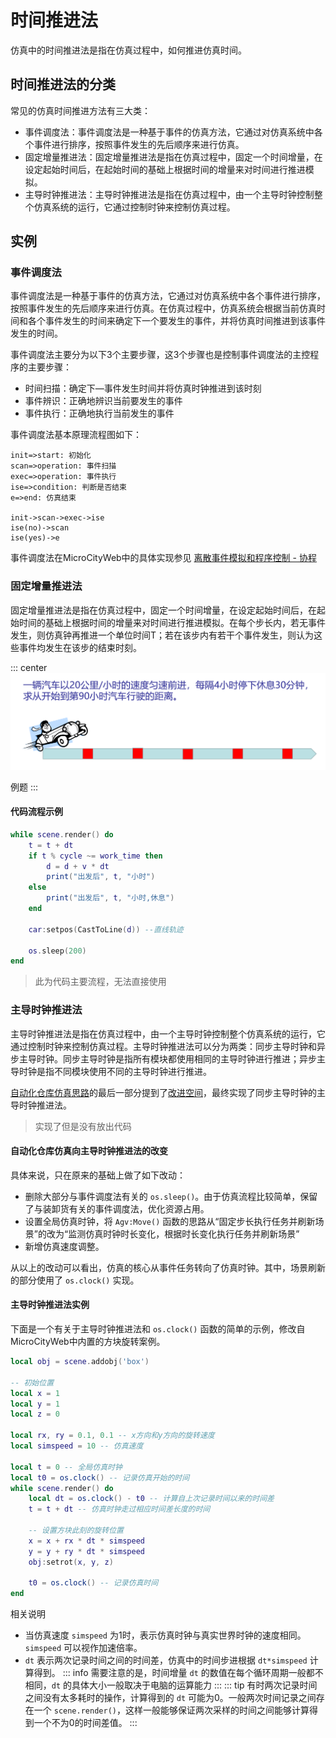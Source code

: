 # 时间推进法
仿真中的时间推进法是指在仿真过程中，如何推进仿真时间。

## 时间推进法的分类
常见的仿真时间推进方法有三大类：
* 事件调度法：事件调度法是一种基于事件的仿真方法，它通过对仿真系统中各个事件进行排序，按照事件发生的先后顺序来进行仿真。
* 固定增量推进法：固定增量推进法是指在仿真过程中，固定一个时间增量，在设定起始时间后，在起始时间的基础上根据时间的增量来对时间进行推进模拟。
* 主导时钟推进法：主导时钟推进法是指在仿真过程中，由一个主导时钟控制整个仿真系统的运行，它通过控制时钟来控制仿真过程。

## 实例
### 事件调度法
事件调度法是一种基于事件的仿真方法，它通过对仿真系统中各个事件进行排序，按照事件发生的先后顺序来进行仿真。在仿真过程中，仿真系统会根据当前仿真时间和各个事件发生的时间来确定下一个要发生的事件，并将仿真时间推进到该事件发生的时间。

事件调度法主要分为以下3个主要步骤，这3个步骤也是控制事件调度法的主控程序的主要步骤：
* 时间扫描：确定下—事件发生时间并将仿真时钟推进到该时刻
* 事件辨识：正确地辨识当前要发生的事件
* 事件执行：正确地执行当前发生的事件

事件调度法基本原理流程图如下：

```flow
init=>start: 初始化
scan=>operation: 事件扫描
exec=>operation: 事件执行
ise=>condition: 判断是否结束
e=>end: 仿真结束

init->scan->exec->ise
ise(no)->scan
ise(yes)->e
```

事件调度法在MicroCityWeb中的具体实现参见 [离散事件模拟和程序控制 - 协程](./event-scheduling.md)

### 固定增量推进法
固定增量推进法是指在仿真过程中，固定一个时间增量，在设定起始时间后，在起始时间的基础上根据时间的增量来对时间进行推进模拟。在每个步长内，若无事件发生，则仿真钟再推进一个单位时间T；若在该步内有若干个事件发生，则认为这些事件均发生在该步的结束时刻。

::: center
![固定增量推进法](../images/note/fixed_increment_advance.png)

例题
:::

#### 代码流程示例
```lua
while scene.render() do
    t = t + dt
    if t % cycle ~= work_time then
        d = d + v * dt
        print("出发后", t, "小时")
    else
        print("出发后", t, "小时,休息")
    end

    car:setpos(CastToLine(d)) --直线轨迹

    os.sleep(200)
end
```
> 此为代码主要流程，无法直接使用

### 主导时钟推进法
主导时钟推进法是指在仿真过程中，由一个主导时钟控制整个仿真系统的运行，它通过控制时钟来控制仿真过程。主导时钟推进法可以分为两类：同步主导时钟和异步主导时钟。同步主导时钟是指所有模块都使用相同的主导时钟进行推进；异步主导时钟是指不同模块使用不同的主导时钟进行推进。

[自动化仓库仿真思路](./warehouse-simulation.md)的最后一部分提到了[改进空间](./warehouse-simulation.md#改进空间)，最终实现了同步主导时钟的主导时钟推进法。
> 实现了但是没有放出代码

#### 自动化仓库仿真向主导时钟推进法的改变
具体来说，只在原来的基础上做了如下改动：
* 删除大部分与事件调度法有关的 `os.sleep()`。由于仿真流程比较简单，保留了与装卸货有关的事件调度法，优化资源占用。
* 设置全局仿真时钟，将 `Agv:Move()` 函数的思路从“固定步长执行任务并刷新场景”的改为“监测仿真时钟时长变化，根据时长变化执行任务并刷新场景”
* 新增仿真速度调整。

从以上的改动可以看出，仿真的核心从事件任务转向了仿真时钟。其中，场景刷新的部分使用了 `os.clock()` 实现。

#### 主导时钟推进法实例

下面是一个有关于主导时钟推进法和 `os.clock()` 函数的简单的示例，修改自MicroCityWeb中内置的方块旋转案例。

```lua
local obj = scene.addobj('box')

-- 初始位置
local x = 1
local y = 1
local z = 0

local rx, ry = 0.1, 0.1 -- x方向和y方向的旋转速度
local simspeed = 10 -- 仿真速度

local t = 0 -- 全局仿真时钟
local t0 = os.clock() -- 记录仿真开始的时间
while scene.render() do
    local dt = os.clock() - t0 -- 计算自上次记录时间以来的时间差
    t = t + dt -- 仿真时钟走过相应时间差长度的时间
    
    -- 设置方块此刻的旋转位置
	x = x + rx * dt * simspeed 
	y = y + ry * dt * simspeed 
	obj:setrot(x, y, z)
	
    t0 = os.clock() -- 记录仿真时间
end
```
相关说明
* 当仿真速度 `simspeed` 为1时，表示仿真时钟与真实世界时钟的速度相同。`simspeed` 可以视作加速倍率。
* `dt` 表示两次记录时间之间的时间差，仿真中的时间步进根据 `dt*simspeed` 计算得到。
  ::: info
  需要注意的是，时间增量 `dt` 的数值在每个循环周期一般都不相同，`dt` 的具体大小一般取决于电脑的运算能力
  :::
  ::: tip
  有时两次记录时间之间没有太多耗时的操作，计算得到的 `dt` 可能为0。一般两次时间记录之间存在一个 `scene.render()`，这样一般能够保证两次采样的时间之间能够计算得到一个不为0的时间差值。
  :::